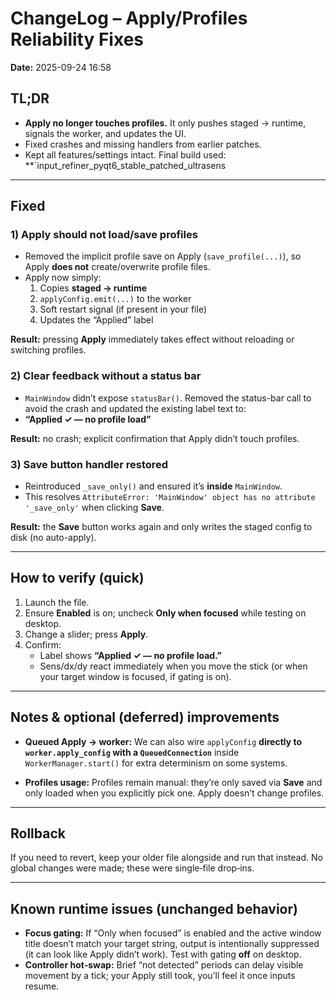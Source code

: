 # ChangeLog – Apply/Profiles Reliability Fixes
**Date:** 2025-09-24 16:58 

## TL;DR
- **Apply no longer touches profiles.** It only pushes staged → runtime, signals the worker, and updates the UI.
- Fixed crashes and missing handlers from earlier patches.
- Kept all features/settings intact. Final build used: **`input_refiner_pyqt6_stable_patched_ultrasens
---
## Fixed 

### 1) Apply should not load/save profiles
- Removed the implicit profile save on Apply (`save_profile(...)`), so Apply **does not** create/overwrite profile files.
- Apply now simply:
  1. Copies **staged → runtime**
  2. `applyConfig.emit(...)` to the worker
  3. Soft restart signal (if present in your file)
  4. Updates the “Applied” label

**Result:** pressing **Apply** immediately takes effect without reloading or switching profiles.

### 2) Clear feedback without a status bar
-  `MainWindow` didn’t expose `statusBar()`. Removed the status-bar call to avoid the crash and updated the existing label text to:
  - **“Applied ✓ — no profile load”**

**Result:** no crash; explicit confirmation that Apply didn’t touch profiles.

### 3) Save button handler restored
- Reintroduced `_save_only()` and ensured it’s **inside** `MainWindow`.
- This resolves `AttributeError: 'MainWindow' object has no attribute '_save_only'` when clicking **Save**.

**Result:** the **Save** button works again and only writes the staged config to disk (no auto-apply).

---

## How to verify (quick)
1. Launch the file.
2. Ensure **Enabled** is on; uncheck **Only when focused** while testing on desktop.
3. Change a slider; press **Apply**.
4. Confirm:
   - Label shows **“Applied ✓ — no profile load.”**
   - Sens/dx/dy react immediately when you move the stick (or when your target window is focused, if gating is on).

---

## Notes & optional (deferred) improvements
- **Queued Apply → worker:** We can also wire `applyConfig` **directly to `worker.apply_config` with a `QueuedConnection`** inside `WorkerManager.start()` for extra determinism on some systems.  

- **Profiles usage:** Profiles remain manual: they’re only saved via **Save** and only loaded when you explicitly pick one. Apply doesn’t change profiles.

---

## Rollback
If you need to revert, keep your older file alongside and run that instead. No global changes were made; these were single‑file drop‑ins.

---

## Known runtime issues (unchanged behavior)
- **Focus gating:** If “Only when focused” is enabled and the active window title doesn’t match your target string, output is intentionally suppressed (it can look like Apply didn’t work). Test with gating **off** on desktop.
- **Controller hot‑swap:** Brief “not detected” periods can delay visible movement by a tick; your Apply still took, you’ll feel it once inputs resume.

